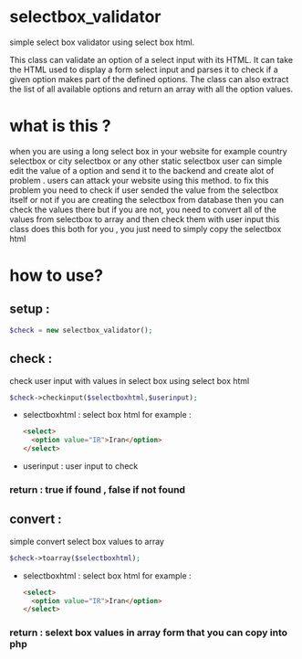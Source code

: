 # selectbox_validator
simple select box validator using select box html.

This class can validate an option of a select input with its HTML.
It can take the HTML used to display a form select input and parses it to check if a given option makes part of the defined options.
The class can also extract the list of all available options and return an array with all the option values.

# what is this ?

when you are using a long select box in your website for example country selectbox or city selectbox or any other static selectbox user can simple edit the value of a option and send it to the backend and create alot of problem . users can attack your website using this method.
to fix this problem you need to check if user sended the value from the selectbox itself or not
if you are creating the selectbox from database then you can check the values there 
but if you are not, you need to convert all of the values from selectbox to array and then check them with user input
this class does this both for you , you just need to simply copy the selectbox html

# how to use?

## setup :

```php
$check = new selectbox_validator();
```

## check :

check user input with values in select box using select box html

```php
$check->checkinput($selectboxhtml,$userinput);
```
- selectboxhtml : select box html for example :
  ```html
  <select>
    <option value="IR">Iran</option>
  </select>
  ```
- userinput : user input to check

### return : true if found , false if not found

## convert :
simple convert select box values to array

```php
$check->toarray($selectboxhtml);
```
- selectboxhtml : select box html for example :
  ```html
  <select>
    <option value="IR">Iran</option>
  </select>
  ```

### return : selext box values in array form that you can copy into php
